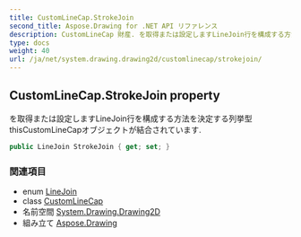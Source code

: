 ```yaml
---
title: CustomLineCap.StrokeJoin
second_title: Aspose.Drawing for .NET API リファレンス
description: CustomLineCap 財産. を取得または設定しますLineJoin行を構成する方法を決定する列挙型 thisCustomLineCapオブジェクトが結合されています.
type: docs
weight: 40
url: /ja/net/system.drawing.drawing2d/customlinecap/strokejoin/
---
```

## CustomLineCap.StrokeJoin property

を取得または設定しますLineJoin行を構成する方法を決定する列挙型 thisCustomLineCapオブジェクトが結合されています.

```csharp
public LineJoin StrokeJoin { get; set; }
```

### 関連項目

* enum [LineJoin](../../linejoin/)
* class [CustomLineCap](../)
* 名前空間 [System.Drawing.Drawing2D](../../customlinecap/)
* 組み立て [Aspose.Drawing](../../../)


